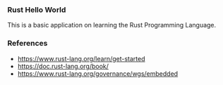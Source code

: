 ### Rust Hello World

This is a basic application on learning the Rust Programming Language.

### References

- https://www.rust-lang.org/learn/get-started
- https://doc.rust-lang.org/book/
- https://www.rust-lang.org/governance/wgs/embedded